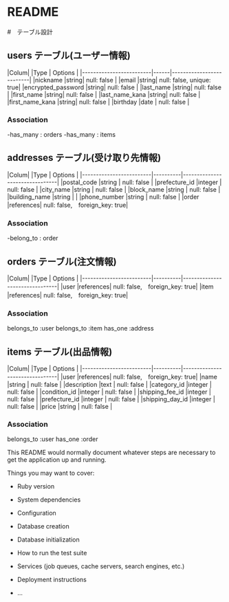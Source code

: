 # README

#　テーブル設計

## users テーブル(ユーザー情報)

|Colum|                   |Type  | Options                  |
|-------------------------|------|--------------------------|
|nickname                 |string| null: false              |
|email                    |string| null: false, unique: true|
|encrypted_password       |string| null: false              |
|last_name                |string| null: false              |
|first_name               |string| null: false              |
|last_name_kana           |string| null: false              |
|first_name_kana          |string| null: false              |
|birthday                 |date  | null: false              |

### Association
-has_many : orders
-has_many : items

## addresses テーブル(受け取り先情報)

|Colum|                   |Type      | Options                        |
|-------------------------|----------|--------------------------------|
|postal_code              |string    | null: false                    |
|prefecture_id            |integer   | null: false                    |
|city_name                |string    | null: false                    |
|block_name               |string    | null: false                    |
|building_name            |string    |                                |
|phone_number             |string    | null: false                    |
|order                    |references| null: false,　foreign_key: true|

### Association
-belong_to : order

## orders テーブル(注文情報)

|Colum|                   |Type      | Options                        |
|-------------------------|----------|--------------------------------|
|user                     |references| null: false,　foreign_key: true| 
|item                     |references| null: false,　foreign_key: true|

### Association
belongs_to :user
belongs_to :item
has_one :address

## items テーブル(出品情報)

|Colum|                   |Type      | Options                        |
|-------------------------|----------|--------------------------------|
|user                     |references| null: false,　foreign_key: true|
|name                     |string    | null: false                    |
|description              |text      | null: false                    |
|category_id              |integer   | null: false                    |
|condition_id             |integer   | null: false                    |
|shipping_fee_id          |integer   | null: false                    |
|prefecture_id            |integer   | null: false                    |
|shipping_day_id          |integer   | null: false                    |
|price                    |string    | null: false                    |

### Association
belongs_to :user
has_one :order

This README would normally document whatever steps are necessary to get the
application up and running.

Things you may want to cover:

* Ruby version

* System dependencies

* Configuration

* Database creation

* Database initialization

* How to run the test suite

* Services (job queues, cache servers, search engines, etc.)

* Deployment instructions

* ...
